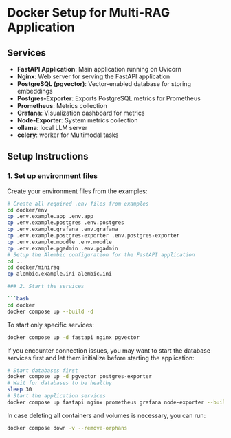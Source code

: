 # Docker Setup for Multi-RAG Application


## Services

- **FastAPI Application**: Main application running on Uvicorn
- **Nginx**: Web server for serving the FastAPI application
- **PostgreSQL (pgvector)**: Vector-enabled database for storing embeddings
- **Postgres-Exporter**: Exports PostgreSQL metrics for Prometheus
- **Prometheus**: Metrics collection
- **Grafana**: Visualization dashboard for metrics
- **Node-Exporter**: System metrics collection
- **ollama**: local LLM server
- **celery**: worker for Multimodal tasks



## Setup Instructions

### 1. Set up environment files

Create your environment files from the examples:

```bash
# Create all required .env files from examples
cd docker/env
cp .env.example.app .env.app
cp .env.example.postgres .env.postgres
cp .env.example.grafana .env.grafana
cp .env.example.postgres-exporter .env.postgres-exporter
cp .env.example.moodle .env.moodle
cp .env.example.pgadmin .env.pgadmin
# Setup the Alembic configuration for the FastAPI application
cd ..
cd docker/minirag
cp alembic.example.ini alembic.ini

### 2. Start the services

```bash
cd docker
docker compose up --build -d
```

To start only specific services:

```bash
docker compose up -d fastapi nginx pgvector
```

If you encounter connection issues, you may want to start the database services first and let them initialize before starting the application:

```bash
# Start databases first
docker compose up -d pgvector postgres-exporter
# Wait for databases to be healthy
sleep 30
# Start the application services
docker compose up fastapi nginx prometheus grafana node-exporter --build -d
```

In case deleting all containers and volumes is necessary, you can run:

```bash
docker compose down -v --remove-orphans
```